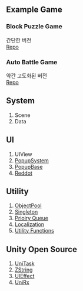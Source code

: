 ## Example Game
### Block Puzzle Game  
간단한 버전<br>
[Repo](https://github.com/jljl73/UnityTool/tree/main/UnityTool/Assets/Scripts/Game)

### Auto Battle Game
약간 고도화된 버전<br>
[Repo](https://github.com/jljl73/Unity_Example)

## System
1. Scene
2. Data

## UI
1. UIView
2. [PopupSystem](https://github.com/jljl73/UnityTool/blob/main/UnityTool/Assets/Scripts/UI/PopupSystem.cs)
3. [PopupBase](https://github.com/jljl73/UnityTool/blob/main/UnityTool/Assets/Scripts/UI/PopupBase.cs)
4. [Reddot](https://github.com/jljl73/UnityTool/tree/main/UnityTool/Assets/Scripts/Reddot)

## Utility
1. [ObjectPool](https://github.com/jljl73/UnityTool/blob/main/UnityTool/Assets/Scripts/Util/ObjectPool.cs)
2. [Singleton](https://github.com/jljl73/UnityTool/blob/main/UnityTool/Assets/Scripts/Util/Singleton.cs)
3. [Prioiry Queue](https://github.com/jljl73/UnityTool/blob/main/UnityTool/Assets/Scripts/Util/PriorityQueue.cs)
4. [Localization](https://github.com/jljl73/UnityTool/tree/main/UnityTool/Assets/Scripts/Localization)
5. [Utility Functions](https://github.com/jljl73/UnityTool/blob/main/UnityTool/Assets/Scripts/Util/UtilFunc.cs)


## Unity Open Source
1. [UniTask](https://github.com/Cysharp/UniTask)
2. [ZString](https://github.com/Cysharp/ZString)
3. [UIEffect](https://github.com/mob-sakai/UIEffect)
4. [UniRx](https://github.com/neuecc/UniRx)